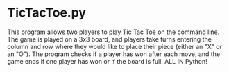 # TicTacToe.py
This program allows two players to play Tic Tac Toe on the command line. The game is played on a 3x3 board, and players take turns entering the column and row where they would like to place their piece (either an "X" or an "O"). The program checks if a player has won after each move, and the game ends if one player has won or if the board is full. ALL IN Python!
